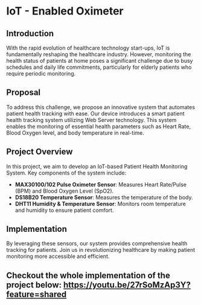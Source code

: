 # IoT - Enabled Oximeter

## Introduction
With the rapid evolution of healthcare technology start-ups, IoT is fundamentally reshaping the healthcare industry. However, monitoring the health status of patients at home poses a significant challenge due to busy schedules and daily life commitments, particularly for elderly patients who require periodic monitoring.

## Proposal
To address this challenge, we propose an innovative system that automates patient health tracking with ease. Our device introduces a smart patient health tracking system utilizing Web Server technology. This system enables the monitoring of essential health parameters such as Heart Rate, Blood Oxygen level, and body temperature in real-time.

## Project Overview
In this project, we aim to develop an IoT-based Patient Health Monitoring System. Key components of the system include:
- **MAX30100/102 Pulse Oximeter Sensor**: Measures Heart Rate/Pulse (BPM) and Blood Oxygen Level (SpO2).
- **DS18B20 Temperature Sensor**: Measures the temperature of the body.
- **DHT11 Humidity & Temperature Sensor**: Monitors room temperature and humidity to ensure patient comfort.

## Implementation
By leveraging these sensors, our system provides comprehensive health tracking for patients. Join us in revolutionizing healthcare by making patient monitoring more accessible and efficient.

## Checkout the whole implementation of the project below:   https://youtu.be/27rSoMzAp3Y?feature=shared

